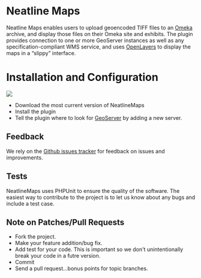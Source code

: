 # Neatline Maps

Neatline Maps enables users to upload geoencoded TIFF files to an [Omeka]
archive, and display those files on their Omeka site and exhibits. The plugin
provides connection to one or more GeoServer instances as well as any 
specification-compliant WMS service, and uses [OpenLayers] to display the maps
in a “slippy” interface. 

# Installation and Configuration
[![](http://github.com/scholarslab/NeatlineMaps/tarball/master)][1]
* Download the most current version of NeatlineMaps
* Install the plugin
* Tell the plugin where to look for [GeoServer] by adding a new server. 

## Feedback
We rely on the [Github issues tracker][issues] for feedback on issues
and improvements. 

## Tests
NeatlineMaps uses PHPUnit to ensure the quality of the software. The
easiest way to contribute to the project is to let us know about any
bugs and include a test case. 

## Note on Patches/Pull Requests
* Fork the project.
* Make your feature addition/bug fix.
* Add test for your code. This is important so we don't unintentionally
  break your code in a futre version.
* Commit
* Send a pull request...bonus points for topic branches.

[GeoServer]: http://geoserver.org/display/GEOS/Welcome
[Omeka]: http://omeka.org/
[issues]: http://github.com/scholarslab/NeatlineMaps/issues/
[omekatests]: http://omeka.org/codex/Unit_Testing/
[1]: http://github.com/images/modules/download/tar.png
[OpenLayers]: http://openlayers.org/
